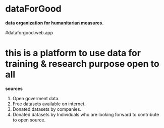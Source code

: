 # dataForGood
**data organization for humanitarian measures.**

#dataforgood.web.app

# this is a platform to use data for training & research purpose open to all 

**sources**
1. Open goverment data.
2. Free datasets available on internet.
3. Donated datasets by companies.
4. Donated datasets by Individuals who are looking forward to contribute to open source.


